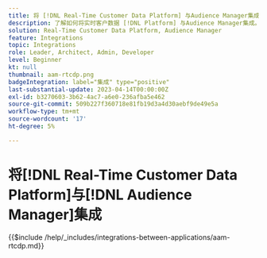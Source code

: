 ```yaml
---
title: 将 [!DNL Real-Time Customer Data Platform] 与Audience Manager集成
description: 了解如何将实时客户数据 [!DNL Platform] 与Audience Manager集成。
solution: Real-Time Customer Data Platform, Audience Manager
feature: Integrations
topic: Integrations
role: Leader, Architect, Admin, Developer
level: Beginner
kt: null
thumbnail: aam-rtcdp.png
badgeIntegration: label="集成" type="positive"
last-substantial-update: 2023-04-14T00:00:00Z
exl-id: b3270603-3b62-4ac7-a6e0-236afba5e462
source-git-commit: 509b227f360718e81fb19d3a4d30aebf9de49e5a
workflow-type: tm+mt
source-wordcount: '17'
ht-degree: 5%

---
```


# 将[!DNL Real-Time Customer Data Platform]与[!DNL Audience Manager]集成

{{$include /help/_includes/integrations-between-applications/aam-rtcdp.md}}
